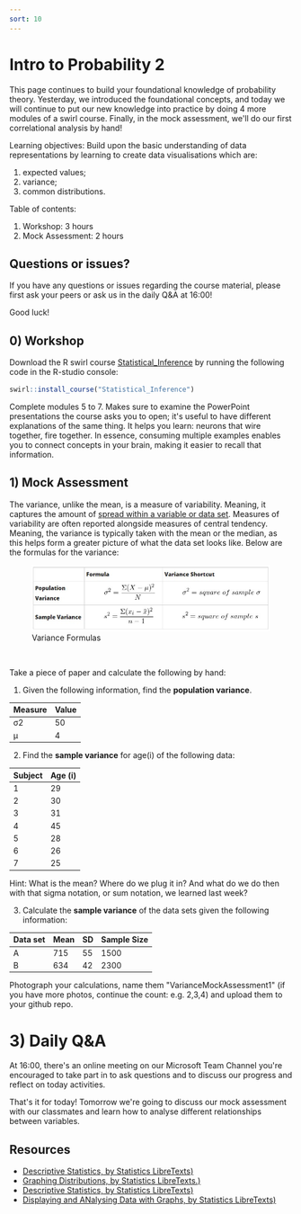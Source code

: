 ```yaml
---
sort: 10
---
```


# Intro to Probability 2
This page continues to build your foundational knowledge of probability theory. Yesterday, we introduced the foundational concepts, and today we will continue to put our new knowledge into practice by doing 4 more modules of a swirl course. Finally, in the mock assessment, we'll do our first correlational analysis by hand!

Learning objectives:
Build upon the basic understanding of data representations by learning to create data visualisations which are:
1. expected values;
2. variance;
3. common distributions.


Table of contents:
1. Workshop: 3 hours
3. Mock Assessment: 2 hours

## Questions or issues?
If you have any questions or issues regarding the course material, please first ask your peers or ask us in the daily Q&A at 16:00!

Good luck!


## 0) Workshop
Download the R swirl course [Statistical_Inference](https://github.com/swirldev/swirl_courses) by running the following code in the R-studio console:
```R
swirl::install_course("Statistical_Inference")
```
Complete modules 5 to 7. Makes sure to examine the PowerPoint presentations the course asks you to open; it's useful to have different explanations of the same thing. It helps you learn: neurons that wire together, fire together. In essence, consuming multiple examples enables you to connect concepts in your brain, making it easier to recall that information.

## 1) Mock Assessment
The variance, unlike the mean, is a measure of variability. Meaning, it captures the amount of [spread within a variable or data set](https://youtu.be/R4yfNi_8Kqw). Measures of variability are often reported alongside measures of central tendency. Meaning, the variance is typically taken with the mean or the median, as this helps form a greater picture of what the data set looks like. Below are the formulas for the variance:

<figure>
    <img src=".\assets\VarianceFormulas.jpg" />
    <figcaption>Variance Formulas</figcaption>
</figure>
<br>

Take a piece of paper and calculate the following by hand:

1. Given the following information, find the **population variance**.

| Measure | Value |
| ------- | -------- |
| σ2	| 50 |
| μ | 4 |


2. Find the **sample variance** for age(i) of the following data:

| Subject | Age (i) |
| ------- | -------- |
| 1 | 29 |
| 2 | 30 |
| 3 | 31 |
| 4 | 45 |
| 5 | 28 |
| 6 | 26 |
| 7 | 25 |

Hint: What is the mean? Where do we plug it in? And what do we do then with that sigma notation, or sum notation, we learned last week?

3. Calculate the **sample variance** of the data sets given the following information:

Data set | Mean | SD | Sample Size |
| ------- | -------- | -------- | -------- |
A | 715 | 55 | 1500 |
B | 634 | 42 | 2300

Photograph your calculations, name them "VarianceMockAssessment1" (if you have more photos, continue the count: e.g. 2,3,4) and upload them to your github repo.

# 3) Daily Q&A
At 16:00, there's an online meeting on our Microsoft Team Channel  you're encouraged to take part in to ask questions and to discuss our progress and reflect on today activities.

That's it for today! Tomorrow we're going to discuss our mock assessment with our classmates and learn how to analyse different relationships between variables.


## Resources
- [Descriptive Statistics, by Statistics LibreTexts)](https://statics.teams.cdn.office.net/evergreen-assets/safelinks/1/atp-safelinks.html?url=https%3A%2F%2Fstats.libretexts.org%2FBookshelves%2FIntroductory_Statistics%2FBook%253A_Introductory_Statistics_(OpenStax)%2F02%253A_Descriptive_Statistics)
- [Graphing Distributions, by Statistics LibreTexts.)](https://statics.teams.cdn.office.net/evergreen-assets/safelinks/1/atp-safelinks.html?url=https%3A%2F%2Fstats.libretexts.org%2FBookshelves%2FIntroductory_Statistics%2FBook%253A_Introductory_Statistics_(Lane)%2F02%253A_Graphing_Distributions)
-  [Descriptive Statistics, by Statistics LibreTexts)](https://statics.teams.cdn.office.net/evergreen-assets/safelinks/1/atp-safelinks.html?url=https%3A%2F%2Fstats.libretexts.org%2FBookshelves%2FIntroductory_Statistics%2FBook%253A_Introductory_Statistics_(Shafer_and_Zhang)%2F02%253A_Descriptive_Statistics)
 - [Displaying and ANalysing Data with Graphs, by Statistics LibreTexts)](https://statics.teams.cdn.office.net/evergreen-assets/safelinks/1/atp-safelinks.html?url=https%3A%2F%2Fstats.libretexts.org%2FBookshelves%2FIntroductory_Statistics%2FBook%253A_Inferential_Statistics_and_Probability_-_A_Holistic_Approach_(Geraghty)%2F02%253A_Displaying_and_Analyzing_Data_with_Graphs)
